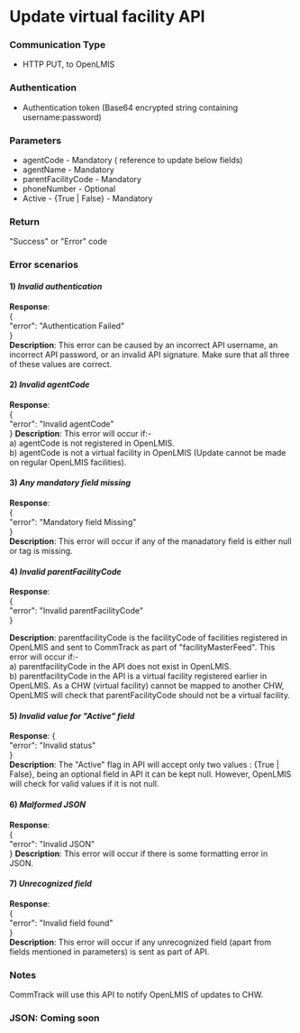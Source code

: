 # Update virtual facility API

### Communication Type

- HTTP PUT, to OpenLMIS

### Authentication

- Authentication token (Base64 encrypted string containing username:password)

### Parameters

- agentCode - Mandatory ( reference to update below fields)
- agentName - Mandatory
- parentFacilityCode - Mandatory
- phoneNumber - Optional  
- Active - {True | False} - Mandatory 

### Return

"Success" or "Error" code

### Error scenarios

#### 1) *Invalid authentication*  
**Response**:    
{  
   "error": "Authentication Failed"  
}   
**Description**: This error can be caused by an incorrect API username, an incorrect API password, or an invalid API signature. Make sure that all three of these values are correct.

#### 2) *Invalid agentCode*
**Response**:  
{  
   "error": "Invalid agentCode"  
} 
**Description**: This error will occur if:-   
a) agentCode is not registered in OpenLMIS.  
b) agentCode is not a virtual facility in OpenLMIS (Update cannot be made on regular OpenLMIS facilities).

#### 3) *Any mandatory field missing*
**Response**:  
{    
   "error": "Mandatory field Missing"    
}    
**Description**: This error will occur if any of the manadatory field is either null or tag is missing.

#### 4) *Invalid parentFacilityCode*
**Response**:  
{        
   "error": "Invalid parentFacilityCode"      
}  
  
**Description**: parentfacilityCode is the facilityCode of facilities registered in OpenLMIS and sent to CommTrack as part of "facilityMasterFeed". This error will occur if:-  
a) parentfacilityCode in the API does not exist in OpenLMIS.  
b) parentfacilityCode in the API is a virtual facility registered earlier in OpenLMIS. As a CHW (virtual facility) cannot be mapped to another CHW, OpenLMIS will check that parentFacilityCode should not be a virtual facility.

#### 5) *Invalid value for "Active" field*
**Response**:
{        
   "error": "Invalid status"      
}   
**Description**: The "Active" flag in API will accept only two values : {True | False}, being an optional field in API it can be kept null. However, OpenLMIS will check for valid values if it is not null.

#### 6) *Malformed JSON*
**Response**:  
{        
   "error": "Invalid JSON"      
} 
**Description**: This error will occur if there is some formatting error in JSON.

#### 7) *Unrecognized field*
**Response**:  
{        
   "error": "Invalid field found"      
}  
**Description**: This error will occur if any unrecognized field (apart from fields mentioned in parameters) is sent as part of API.


### Notes

CommTrack will use this API to notify OpenLMIS of updates to CHW.

### JSON: Coming soon

